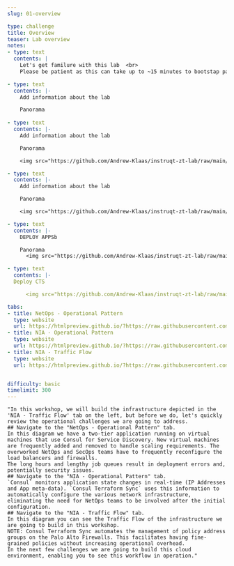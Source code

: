 ```yaml
---
slug: 01-overview

type: challenge
title: Overview
teaser: Lab overview
notes:
- type: text
  contents: |
    Let's get familure with this lab  <br>
    Please be patient as this can take up to ~15 minutes to bootstap panos

- type: text
  contents: |-
    Add information about the lab

    Panorama 
      
- type: text
  contents: |-
    Add information about the lab

    Panorama 

    <img src="https://github.com/Andrew-Klaas/instruqt-zt-lab/raw/main/assets/diagrams/0-auth.png" width=800px height=400px>

- type: text
  contents: |-
    Add information about the lab

    Panorama 

    <img src="https://github.com/Andrew-Klaas/instruqt-zt-lab/raw/main/assets/diagrams/0-auth.png" width=800px height=400px>

- type: text
  contents: |-
    DEPLOY APPSb

    Panorama 
      <img src="https://github.com/Andrew-Klaas/instruqt-zt-lab/raw/main/assets/diagrams/0-auth.png" width=800px height=400px>

- type: text
  contents: |-
  Deploy CTS

      <img src="https://github.com/Andrew-Klaas/instruqt-zt-lab/raw/main/assets/diagrams/0-auth.png" width=800px height=400px>  

tabs:
- title: NetOps - Operational Pattern
  type: website
  url: https://htmlpreview.github.io/?https://raw.githubusercontent.com/hashicorp/field-workshops-consul/master/instruqt-tracks/network-infrastructure-automation/assets/images/1.NIA-Workshop-NetOps.html
- title: NIA - Operational Pattern
  type: website
  url: https://htmlpreview.github.io/?https://raw.githubusercontent.com/hashicorp/field-workshops-consul/master/instruqt-tracks/network-infrastructure-automation/assets/images/1.NIA-Workshop-CTS.html
- title: NIA - Traffic Flow
  type: website
  url: https://htmlpreview.github.io/?https://raw.githubusercontent.com/hashicorp/field-workshops-consul/master/instruqt-tracks/network-infrastructure-automation/assets/images/1.NIA-Workshop-NetOps_Traffic.html


difficulty: basic
timelimit: 300
---
```

    "In this workshop, we will build the infrastructure depicted in the 'NIA - Traffic Flow' tab on the left, but before we do, let's quickly review the operational challenges we are going to address.
    ## Navigate to the "NetOps - Operational Pattern" tab.
    In this diagram we have a two-tier application running on virtual machines that use Consul for Service Discovery. New virtual machines are frequently added and removed to handle scaling requirements. The overworked NetOps and SecOps teams have to frequently reconfigure the load balancers and firewalls.
    The long hours and lengthy job queues result in deployment errors and, potentially security issues.
    ## Navigate to the "NIA - Operational Pattern" tab.
    `Consul` monitors application state changes in real-time (IP Addresses and App meta-data). `Consul Terraform Sync` uses this information to automatically configure the various network infrastructure, eliminating the need for NetOps teams to be involved after the initial configuration.
    ## Navigate to the "NIA - Traffic Flow" tab.
    In this diagram you can see the Traffic Flow of the infrastructure we are going to build in this workshop.
    NOTE: Consul Terraform Sync automates the management of policy address groups on the Palo Alto Firewalls. This facilitates having fine-grained policies without increasing operational overhead.
    In the next few challenges we are going to build this cloud environment, enabling you to see this workflow in operation."